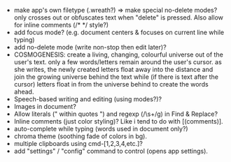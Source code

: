 + make app's own filetype (.wreath?) => 
  make special no-delete modes? only crosses out or obfuscates text when 
  "delete" is pressed. Also allow for inline comments (/* */ style?) 
+ add focus mode? (e.g. document centers & focuses on current line while typing)
+ add no-delete mode (write non-stop then edit later)?
+ COSMOGENESIS: create a living, changing, colourful universe out of the user's
  text. only a few words/letters remain around the user's cursor. as she writes,
  the newly created letters float away into the distance and join the growing
  universe behind the text while (if there is text after the cursor) letters
  float in from the universe behind to create the words ahead.
+ Speech-based writing and editing (using modes?)?
+ Images in document?
+ Allow literals (" within quotes ") and regexp (/\s+/g) in Find & Replace?
+ Inline comments (just color styling)? Like i tend to do with [(comments)].
+ auto-complete while typing (words used in document only?)
+ chroma theme (soothing fade of colors in bg).
+ multiple clipboards using cmd-[1,2,3,4,etc.]?
+ add "settings" / "config" command to control (opens app settings).
